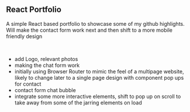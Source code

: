 ## React Portfolio

A simple React based portfolio to showcase some of my github highlights. Will make the contact form work next and then shift to a more mobile friendly design


<br>

* add Logo, relevant photos
* making the chat form work
* initially using Browser Router to mimic the feel of a multipage website, likely to change later to a single page design with component pop ups for contact
* contact form chat bubble
* integrate some more interactive elements, shift to pop up on scroll to take away from some of the jarring elements on load



